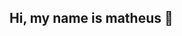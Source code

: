 ##  Hi, my name is matheus 👋 

<!--
**FireFox38/FireFox38** is a ✨ _special_ ✨ repository because its `README.md` (this file) appears on your GitHub profile.

Here are some ideas to get you started:

- 🔭 I’m currently working on ...
- 🌱 I’m currently learning javascript.
- 👯 I’m looking to collaborate on hardware.
- 🤔 I’m looking for help with script.
- 💬 Ask me about hardware.
- 📫 How to reach me: gmail .
- 😄 Pronouns: none.
- ⚡ Fun fact: none.
- I like to mess with car sound.

